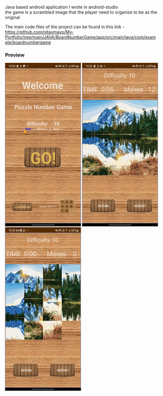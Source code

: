 Java based android application I wrote in android-studio<br>
the game is a scrambled image that the player need to organize to be as the original<br>

The main code files of the project can be found in this link - https://github.com/nitaymayo/My-Portfolio/tree/main/JAVA/BoardNumberGame/app/src/main/java/com/example/boardnumbergame

<h3>Preview</h3>
<img src="screenshot_3.jpg" width="250dpi" alt="homepage screenshot"></img>
<img src="screenshot_1.jpg" width="250dpi" alt="scrumbled game screenshot"></img>
<img src="screenshot_2.jpg" width="250dpi" alt="solved game screenshot"></img>

